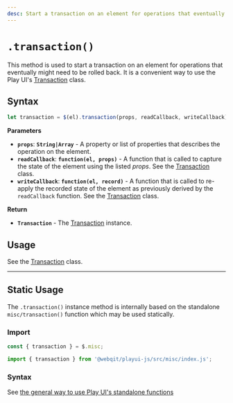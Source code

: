 ```yaml
---
desc: Start a transaction on an element for operations that eventually might need to be rolled back.
---
```

# `.transaction()`

This method is used to start a transaction on an element for operations that eventually might need to be rolled back. It is a convenient way to use the Play UI's [Transaction](../classes/Transaction) class.

## Syntax

```js
let transaction = $(el).transaction(props, readCallback, writeCallback);
```

**Parameters**

+ **`props`**: **`String|Array`** - A property or list of properties that describes the operation on the element.
+ **`readCallback`**: **`function(el, props)`** - A function that is called to capture the state of the element using the listed *props*. See the [Transaction](../classes/Transaction#constructor) class.
+ **`writeCallback`**: **`function(el, record)`** - A function that is called to re-apply the recorded state of the element as previously derived by the `readCallback` function. See the [Transaction](../classes/Transaction#constructor) class.

**Return**

+ **`Transaction`** - The [Transaction](../classes/Transaction) instance.

## Usage

See the [Transaction](../classes/Transaction#constructor) class.

------

## Static Usage

The `.transaction()` instance method is internally based on the standalone `misc/transaction()` function which may be used statically.

### Import

```js
const { transaction } = $.misc;
```
```js
import { transaction } from '@webqit/playui-js/src/misc/index.js';
```

### Syntax

See [the general way to use Play UI's standalone functions](../../../getting-started/overview#use-as-descrete-utilities)